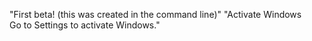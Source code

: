 "First beta! (this was created in the command line)" 
"Activate Windows<br>Go to Settings to activate Windows." 
